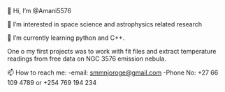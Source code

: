 👋 Hi, I’m @Amani5576

👀 I’m interested in space science and astrophysics related research

🌱 I’m currently learning python and C++. 

One o my first projects was to work with fit files and extract temperature readings from free data on NGC 3576 emission nebula.

📫 How to reach me:
-email: smmnjoroge@gmail.com
-Phone No: +27 66 109 4789 or +254 769 194 234
   
<!---
Amani5576/Amani5576 is a ✨ special ✨ repository because its `README.md` (this file) appears on your GitHub profile.
You can click the Preview link to take a look at your changes.
--->
